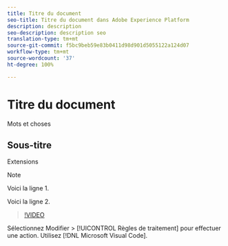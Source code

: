 ```yaml
---
title: Titre du document
seo-title: Titre du document dans Adobe Experience Platform
description: description
seo-description: description seo
translation-type: tm+mt
source-git-commit: f5bc9beb59e83b0411d98d901d5055122a124d07
workflow-type: tm+mt
source-wordcount: '37'
ht-degree: 100%

---
```



# Titre du document

Mots et choses

## Sous-titre

Extensions

>[!NOTE]
> 
> Voici la ligne 1.
>
> Voici la ligne 2.

>[!VIDEO](https://youtu.be/ypS_CKym5NQ)

Sélectionnez Modifier > [!UICONTROL Règles de traitement] pour effectuer une action. Utilisez [!DNL Microsoft Visual Code].
